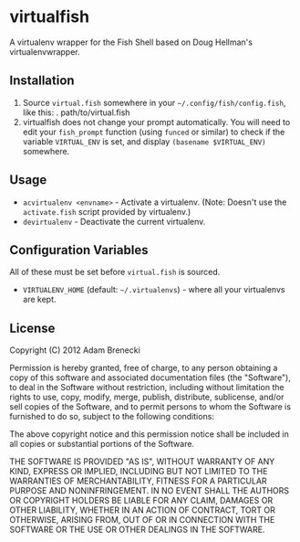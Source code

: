 # virtualfish
A virtualenv wrapper for the Fish Shell based on Doug Hellman's virtualenvwrapper.

## Installation
1. Source `virtual.fish` somewhere in your `~/.config/fish/config.fish`, like this:
		. path/to/virtual.fish
2. virtualfish does not change your prompt automatically. You will need to edit your `fish_prompt` function (using `funced` or similar) to check if the variable `VIRTUAL_ENV` is set, and display `(basename $VIRTUAL_ENV)` somewhere.

## Usage

* `acvirtualenv <envname>` - Activate a virtualenv. (Note: Doesn't use the `activate.fish` script provided by virtualenv.)
* `devirtualenv` - Deactivate the current virtualenv.

## Configuration Variables
All of these must be set before `virtual.fish` is sourced.

* `VIRTUALENV_HOME` (default: `~/.virtualenvs`) - where all your virtualenvs are kept.

## License
Copyright (C) 2012 Adam Brenecki

Permission is hereby granted, free of charge, to any person obtaining a copy of this software and associated documentation files (the "Software"), to deal in the Software without restriction, including without limitation the rights to use, copy, modify, merge, publish, distribute, sublicense, and/or sell copies of the Software, and to permit persons to whom the Software is furnished to do so, subject to the following conditions:

The above copyright notice and this permission notice shall be included in all copies or substantial portions of the Software.

THE SOFTWARE IS PROVIDED "AS IS", WITHOUT WARRANTY OF ANY KIND, EXPRESS OR IMPLIED, INCLUDING BUT NOT LIMITED TO THE WARRANTIES OF MERCHANTABILITY, FITNESS FOR A PARTICULAR PURPOSE AND NONINFRINGEMENT. IN NO EVENT SHALL THE AUTHORS OR COPYRIGHT HOLDERS BE LIABLE FOR ANY CLAIM, DAMAGES OR OTHER LIABILITY, WHETHER IN AN ACTION OF CONTRACT, TORT OR OTHERWISE, ARISING FROM, OUT OF OR IN CONNECTION WITH THE SOFTWARE OR THE USE OR OTHER DEALINGS IN THE SOFTWARE.
